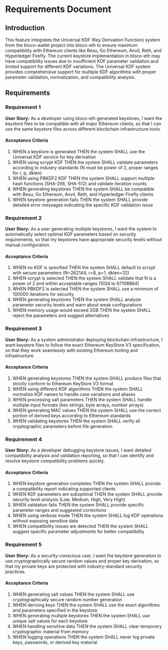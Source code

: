 # Requirements Document

## Introduction

This feature integrates the Universal KDF (Key Derivation Function) system from the bloco-wallet project into bloco-eth to ensure maximum compatibility with Ethereum clients like Besu, Go Ethereum, Anvil, Reth, and Hyperledger Firefly. The current keystore implementation in bloco-eth may have compatibility issues due to insufficient KDF parameter validation and limited support for different KDF variations. The Universal KDF system provides comprehensive support for multiple KDF algorithms with proper parameter validation, normalization, and compatibility analysis.

## Requirements

### Requirement 1

**User Story:** As a developer using bloco-eth generated keystores, I want the keystore files to be compatible with all major Ethereum clients, so that I can use the same keystore files across different blockchain infrastructure tools.

#### Acceptance Criteria

1. WHEN a keystore is generated THEN the system SHALL use the Universal KDF service for key derivation
2. WHEN using scrypt KDF THEN the system SHALL validate parameters according to industry standards (N must be power of 2, proper ranges for r, p, dklen)
3. WHEN using PBKDF2 KDF THEN the system SHALL support multiple hash functions (SHA-256, SHA-512) and validate iteration counts
4. WHEN generating keystores THEN the system SHALL be compatible with Besu, Go Ethereum, Anvil, Reth, and Hyperledger Firefly clients
5. WHEN keystore generation fails THEN the system SHALL provide detailed error messages indicating the specific KDF validation issue

### Requirement 2

**User Story:** As a user generating multiple keystores, I want the system to automatically select optimal KDF parameters based on security requirements, so that my keystores have appropriate security levels without manual configuration.

#### Acceptance Criteria

1. WHEN no KDF is specified THEN the system SHALL default to scrypt with secure parameters (N=262144, r=8, p=1, dklen=32)
2. WHEN scrypt is selected THEN the system SHALL validate that N is a power of 2 and within acceptable ranges (1024 to 67108864)
3. WHEN PBKDF2 is selected THEN the system SHALL use a minimum of 100000 iterations for security
4. WHEN generating keystores THEN the system SHALL analyze parameter security levels and warn about weak configurations
5. WHEN memory usage would exceed 2GB THEN the system SHALL reject the parameters and suggest alternatives

### Requirement 3

**User Story:** As a system administrator deploying blockchain infrastructure, I want keystore files to follow the exact Ethereum KeyStore V3 specification, so that they work seamlessly with existing Ethereum tooling and infrastructure.

#### Acceptance Criteria

1. WHEN generating keystores THEN the system SHALL produce files that strictly conform to Ethereum KeyStore V3 format
2. WHEN using different KDF algorithms THEN the system SHALL normalize KDF names to handle case variations and aliases
3. WHEN processing salt parameters THEN the system SHALL handle multiple input formats (hex strings, byte arrays, number arrays)
4. WHEN generating MAC values THEN the system SHALL use the correct portion of derived keys according to Ethereum standards
5. WHEN validating keystores THEN the system SHALL verify all cryptographic parameters before file generation

### Requirement 4

**User Story:** As a developer debugging keystore issues, I want detailed compatibility analysis and validation reporting, so that I can identify and resolve keystore compatibility problems quickly.

#### Acceptance Criteria

1. WHEN keystore generation completes THEN the system SHALL provide a compatibility report indicating supported clients
2. WHEN KDF parameters are suboptimal THEN the system SHALL provide security level analysis (Low, Medium, High, Very High)
3. WHEN validation fails THEN the system SHALL provide specific parameter ranges and suggested corrections
4. WHEN using verbose mode THEN the system SHALL log KDF operations without exposing sensitive data
5. WHEN compatibility issues are detected THEN the system SHALL suggest specific parameter adjustments for better compatibility

### Requirement 5

**User Story:** As a security-conscious user, I want the keystore generation to use cryptographically secure random values and proper key derivation, so that my private keys are protected with industry-standard security practices.

#### Acceptance Criteria

1. WHEN generating salt values THEN the system SHALL use cryptographically secure random number generation
2. WHEN deriving keys THEN the system SHALL use the exact algorithms and parameters specified in the keystore
3. WHEN generating multiple keystores THEN the system SHALL use unique salt values for each keystore
4. WHEN handling sensitive data THEN the system SHALL clear temporary cryptographic material from memory
5. WHEN logging operations THEN the system SHALL never log private keys, passwords, or derived key material